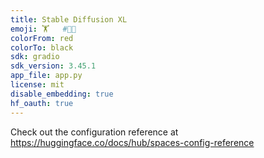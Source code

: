 ```yaml
---
title: Stable Diffusion XL
emoji: 🏋️	#👕🌟
colorFrom: red
colorTo: black
sdk: gradio
sdk_version: 3.45.1
app_file: app.py
license: mit
disable_embedding: true
hf_oauth: true
---
```


Check out the configuration reference at https://huggingface.co/docs/hub/spaces-config-reference
